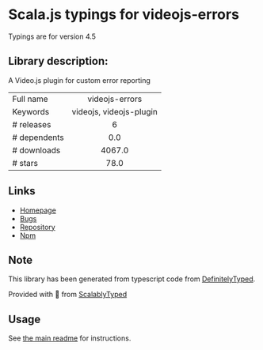
# Scala.js typings for videojs-errors

Typings are for version 4.5

## Library description:
A Video.js plugin for custom error reporting

|                    |                 |
| ------------------ | :-------------: |
| Full name          | videojs-errors |
| Keywords           | videojs, videojs-plugin |
| # releases         | 6 |
| # dependents       | 0.0 |
| # downloads        | 4067.0 |
| # stars            | 78.0 |

## Links
- [Homepage](https://github.com/brightcove/videojs-errors#readme)
- [Bugs](https://github.com/brightcove/videojs-errors/issues)
- [Repository](https://github.com/brightcove/videojs-errors)
- [Npm](https://www.npmjs.com/package/videojs-errors)
    


## Note
This library has been generated from typescript code from [DefinitelyTyped](https://definitelytyped.org).

Provided with :purple_heart: from [ScalablyTyped](https://github.com/oyvindberg/ScalablyTyped)

## Usage
See [the main readme](../../readme.md) for instructions.



